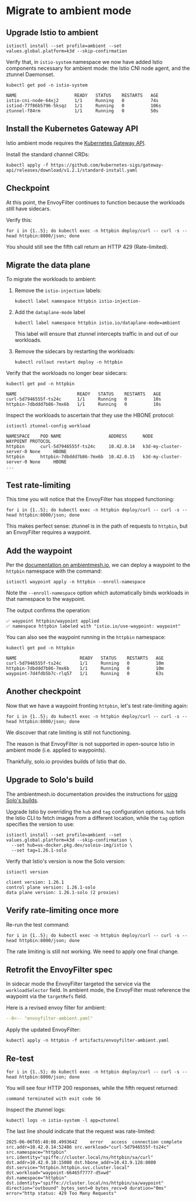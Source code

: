 # Migrate to ambient mode

## Upgrade Istio to ambient

```shell
istioctl install --set profile=ambient --set values.global.platform=k3d --skip-confirmation
```

Verify that, in `istio-system` namespace we now have added Istio components necessary for ambient mode:  the Istio CNI node agent, and the ztunnel Daemonset.

```shell
kubectl get pod -n istio-system
```

```console
NAME                      READY   STATUS    RESTARTS   AGE
istio-cni-node-64xj2      1/1     Running   0          74s
istiod-77f86b5796-5ksqz   1/1     Running   0          106s
ztunnel-f84rm             1/1     Running   0          50s
```

## Install the Kubernetes Gateway API

Istio ambient mode requires the [Kubernetes Gateway API](https://gateway-api.sigs.k8s.io/).

Install the standard channel CRDs:

```shell
kubectl apply -f https://github.com/kubernetes-sigs/gateway-api/releases/download/v1.2.1/standard-install.yaml
```

## Checkpoint

At this point, the EnvoyFilter continues to function because the workloads still have sidecars.

Verify this:

```shell
for i in {1..5}; do kubectl exec -n httpbin deploy/curl -- curl -s --head httpbin:8000/json; done
```

You should still see the fifth call return an HTTP 429 (Rate-limited).

## Migrate the data plane

To migrate the workloads to ambient:

1.  Remove the `istio-injection` labels:

    ```shell
    kubectl label namespace httpbin istio-injection-
    ```

2. Add the `dataplane-mode` label

    ```shell
    kubectl label namespace httpbin istio.io/dataplane-mode=ambient
    ```

    This label will ensure that ztunnel intercepts traffic in and out of our workloads.

3. Remove the sidecars by restarting the workloads:

    ```shell
    kubectl rollout restart deploy -n httpbin
    ```

Verify that the workloads no longer bear sidecars:

```shell
kubectl get pod -n httpbin
```

```console
NAME                       READY   STATUS    RESTARTS   AGE
curl-5d7946555f-ts24c      1/1     Running   0          10s
httpbin-7dbddd7b86-7mx6b   1/1     Running   0          10s
```

Inspect the workloads to ascertain that they use the HBONE protocol:

```shell
istioctl ztunnel-config workload
```

```console
NAMESPACE    POD NAME                  ADDRESS      NODE                    WAYPOINT PROTOCOL
httpbin      curl-5d7946555f-ts24c     10.42.0.14   k3d-my-cluster-server-0 None     HBONE
httpbin      httpbin-7dbddd7b86-7mx6b  10.42.0.15   k3d-my-cluster-server-0 None     HBONE
...
```

## Test rate-limiting

This time you will notice that the EnvoyFilter has stopped functioning:

```shell
for i in {1..5}; do kubectl exec -n httpbin deploy/curl -- curl -s --head httpbin:8000/json; done
```

This makes perfect sense:  ztunnel is in the path of requests to `httpbin`, but an EnvoyFilter requires a waypoint.

## Add the waypoint

Per the [documentation on ambientmesh.io](https://ambientmesh.io/docs/setup/configure-waypoints/), we can deploy a waypoint to the `httpbin` namespace with the command:

```shell
istioctl waypoint apply -n httpbin --enroll-namespace
```

Note the `--enroll-namespace` option which automatically binds workloads in that namespace to the waypoint.

The output confirms the operation:

```console
✅ waypoint httpbin/waypoint applied
✅ namespace httpbin labeled with "istio.io/use-waypoint: waypoint"
```

You can also see the waypoint running in the `httpbin` namespace:

```shell
kubectl get pod -n httpbin
```

```console
NAME                        READY   STATUS    RESTARTS   AGE
curl-5d7946555f-ts24c       1/1     Running   0          10m
httpbin-7dbddd7b86-7mx6b    1/1     Running   0          10m
waypoint-7d4fdb5b7c-rlq57   1/1     Running   0          63s
```

## Another checkpoint

Now that we have a waypoint fronting `httpbin`, let's test rate-limiting again:

```shell
for i in {1..5}; do kubectl exec -n httpbin deploy/curl -- curl -s --head httpbin:8000/json; done
```

We discover that rate limiting is still not functioning.

The reason is that EnvoyFilter is not supported in open-source Istio in ambient mode (i.e. applied to waypoints).

Thankfully, solo.io provides builds of Istio that do.

## Upgrade to Solo's build

The ambientmesh.io documentation provides the instructions for [using Solo's builds](https://ambientmesh.io/docs/operations/solo-builds/).

Upgrade Istio by overriding the `hub` and `tag` configuration options.  `hub` tells the Istio CLI to fetch images from a different location, while the `tag` option specifies the version to use:

```shell
istioctl install --set profile=ambient --set values.global.platform=k3d --skip-confirmation \
  --set hub=us-docker.pkg.dev/soloio-img/istio \
  --set tag=1.26.1-solo
```

Verify that Istio's version is now the Solo version:

```shell
istioctl version
```

```console
client version: 1.26.1
control plane version: 1.26.1-solo
data plane version: 1.26.1-solo (2 proxies)
```

## Verify rate-limiting once more

Re-run the test command:

```shell
for i in {1..5}; do kubectl exec -n httpbin deploy/curl -- curl -s --head httpbin:8000/json; done
```

The rate limiting is still not working.
We need to apply one final change.

## Retrofit the EnvoyFilter spec

In sidecar mode the EnvoyFilter targeted the service via the `workloadSelector` field.
In ambient mode, the EnvoyFilter must reference the waypoint via the `targetRefs` field.

Here is a revised envoy filter for ambient:

```yaml title="envoyfilter-ambient.yaml" linenums="1" hl_lines="7-9"
--8<-- "envoyfilter-ambient.yaml"
```

Apply the updated EnvoyFilter:

```shell
kubectl apply -n httpbin -f artifacts/envoyfilter-ambient.yaml
```

## Re-test

```shell
for i in {1..5}; do kubectl exec -n httpbin deploy/curl -- curl -s --head httpbin:8000/json; done
```

You will see four HTTP 200 responses, while the fifth request returned:

```console
command terminated with exit code 56
```

Inspect the ztunnel logs:

```shell
kubectl logs -n istio-system -l app=ztunnel
```

The last line should indicate that the request was rate-limited:

```console linenums="1" hl_lines="8"
2025-06-06T05:48:08.499364Z     error   access  connection complete     
src.addr=10.42.0.14:52486 src.workload="curl-5d7946555f-ts24c" 
src.namespace="httpbin" src.identity="spiffe://cluster.local/ns/httpbin/sa/curl" 
dst.addr=10.42.0.18:15008 dst.hbone_addr=10.43.9.128:8000 
dst.service="httpbin.httpbin.svc.cluster.local" dst.workload="waypoint-66465f7777-d5xwd" 
dst.namespace="httpbin" dst.identity="spiffe://cluster.local/ns/httpbin/sa/waypoint" 
direction="outbound" bytes_sent=0 bytes_recv=0 duration="0ms"
error="http status: 429 Too Many Requests"
```
